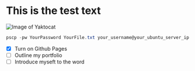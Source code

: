 # This is the  test text
![Image of Yaktocat](https://octodex.github.com/images/yaktocat.png)
```PowerShell
pscp -pw YourPassword YourFile.txt your_username@your_ubuntu_server_ip:/path/to/destination/
```
- [x] Turn on Github Pages
- [ ] Outline my portfolio
- [ ] Introduce myseft to the word
